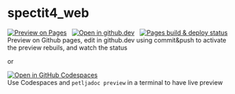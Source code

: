 # spectit4_web

[![Preview on Pages](https://img.shields.io/badge/Preview_on_Pages-blue?logo=github&style=flat&labelColor=black)](https://petlja.github.io/specit4_web)
&nbsp;
[![Open in github.dev](https://img.shields.io/badge/Open_in_github.dev-blue?logo=github&style=flat&labelColor=black)](https://github.dev/Petlja/specit4_web)
&nbsp;
[![Pages build & deploy status](https://img.shields.io/badge/Pages_build_&_deploy_status-blue?logo=github&style=flat&labelColor=black)](https://github.com/Petlja/specit4_web/actions/workflows/petljadoc.yml)  
Preview on Github pages, edit in github.dev using commit&push to activate the preview rebuils, and watch the status

or


[![Open in GitHub Codespaces](https://github.com/codespaces/badge.svg)](https://codespaces.new/Petlja/specit4_ai?quickstart=1)  
Use Codespaces and `petljadoc preview` in a terminal to have live preview 